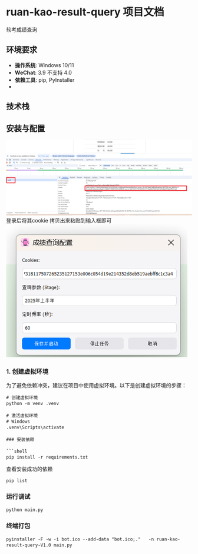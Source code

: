 # ruan-kao-result-query 项目文档
软考成绩查询

## 环境要求

- **操作系统**: Windows 10/11
- **WeChat**: 3.9 不支持 4.0
- **依赖工具**: pip, PyInstaller
- 
## 技术栈



## 安装与配置
![基本配置](doc/images/img_1.png)
登录后将其cookie 拷贝出来粘贴到输入框即可
![基本配置](doc/images/img.png)



### 1. 创建虚拟环境

为了避免依赖冲突，建议在项目中使用虚拟环境。以下是创建虚拟环境的步骤：

```shell
# 创建虚拟环境
python -m venv .venv

# 激活虚拟环境
# Windows
.venv\Scripts\activate

### 安装依赖

```shell
pip install -r requirements.txt
```

查看安装成功的依赖

```shell
pip list
```

### 运行调试

```shell
python main.py
```

### 终端打包
```shell
pyinstaller -F -w -i bot.ico --add-data "bot.ico;."   -n ruan-kao-result-query-V1.0 main.py
```
